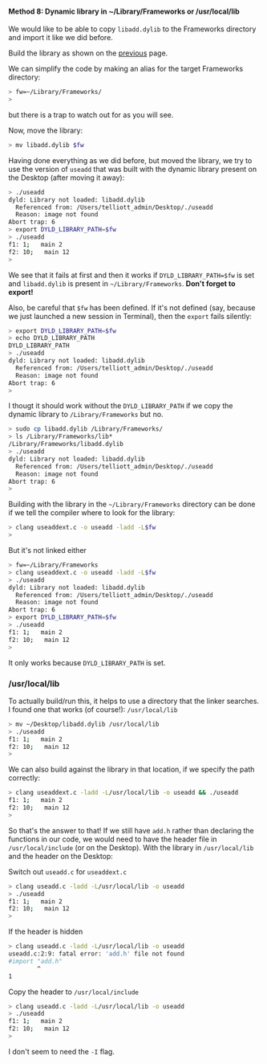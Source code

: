 #### Method 8:  Dynamic library in ~/Library/Frameworks or /usr/local/lib

We would like to be able to copy ``libadd.dylib`` to the Frameworks directory and import it like we did before. 

Build the library as shown on the [previous](dynamic_library.md) page.

We can simplify the code by making an alias for the target Frameworks directory:

```bash
> fw=~/Library/Frameworks/
> 
```

but there is a trap to watch out for as you will see.

Now, move the library:

```bash
> mv libadd.dylib $fw
```

Having done everything as we did before, but moved the library, we try to use the version of ``useadd`` that was built with the dynamic library present on the Desktop (after moving it away):

```bash
> ./useadd
dyld: Library not loaded: libadd.dylib
  Referenced from: /Users/telliott_admin/Desktop/./useadd
  Reason: image not found
Abort trap: 6
> export DYLD_LIBRARY_PATH=$fw
> ./useadd
f1: 1;   main 2
f2: 10;   main 12
>
```

We see that it fails at first and then it works if ``DYLD_LIBRARY_PATH=$fw`` is set and ``libadd.dylib`` is present in ``~/Library/Frameworks``.  **Don't forget to export!**

Also, be careful that `$fw` has been defined.  If it's not defined (say, because we just launched a new session in Terminal), then the ``export`` fails silently:

```bash
> export DYLD_LIBRARY_PATH=$fw
> echo DYLD_LIBRARY_PATH
DYLD_LIBRARY_PATH
> ./useadd
dyld: Library not loaded: libadd.dylib
  Referenced from: /Users/telliott_admin/Desktop/./useadd
  Reason: image not found
Abort trap: 6
>
```

I thougt it should work without the ``DYLD_LIBRARY_PATH`` if we copy the dynamic library to ``/Library/Frameworks`` but no.

```bash
> sudo cp libadd.dylib /Library/Frameworks/
> ls /Library/Frameworks/lib*
/Library/Frameworks/libadd.dylib
> ./useadd
dyld: Library not loaded: libadd.dylib
  Referenced from: /Users/telliott_admin/Desktop/./useadd
  Reason: image not found
Abort trap: 6
>
```

Building with the library in the ``~/Library/Frameworks`` directory can be done if we tell the compiler where to look for the library:

```bash
> clang useaddext.c -o useadd -ladd -L$fw
> 
```

But it's not linked either

```bash
> fw=~/Library/Frameworks
> clang useaddext.c -o useadd -ladd -L$fw
> ./useadd
dyld: Library not loaded: libadd.dylib
  Referenced from: /Users/telliott_admin/Desktop/./useadd
  Reason: image not found
Abort trap: 6
> export DYLD_LIBRARY_PATH=$fw
> ./useadd
f1: 1;   main 2
f2: 10;   main 12
>
```

It only works because ``DYLD_LIBRARY_PATH`` is set.

### /usr/local/lib

To actually build/run this, it helps to use a directory that the linker searches.  I found one that works (of course!):  ``/usr/local/lib``

```bash
> mv ~/Desktop/libadd.dylib /usr/local/lib
> ./useadd
f1: 1;   main 2
f2: 10;   main 12
>
```
We can also build against the library in that location, if we specify the path correctly:

```bash
> clang useaddext.c -ladd -L/usr/local/lib -o useadd && ./useadd
f1: 1;   main 2
f2: 10;   main 12
>
```

So that's the answer to that!  If we still have ``add.h`` rather than declaring the functions in our code, we would need to have the header file in ``/usr/local/include`` (or on the Desktop).  With the library in ``/usr/local/lib`` and the header on the Desktop:

Switch out ``useadd.c`` for ``useaddext.c``

```bash
> clang useadd.c -ladd -L/usr/local/lib -o useadd 
> ./useadd
f1: 1;   main 2
f2: 10;   main 12
>
```

If the header is hidden

```bash
> clang useadd.c -ladd -L/usr/local/lib -o useadd 
useadd.c:2:9: fatal error: 'add.h' file not found
#import "add.h"
        ^
1
```
Copy the header to ``/usr/local/include``

```bash
> clang useadd.c -ladd -L/usr/local/lib -o useadd 
> ./useadd
f1: 1;   main 2
f2: 10;   main 12
>
```

I don't seem to need the ``-I`` flag.



